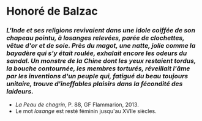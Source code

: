 # Honoré de Balzac

### _L'Inde et ses religions revivaient dans une idole coiffée de son chapeau pointu, à losanges relevées, parée de clochettes, vêtue d'or et de soie. Près du magot, une natte, jolie comme la bayadère qui s'y était roulée, exhalait encore les odeurs du sandal. Un monstre de la Chine dont les yeux restaient tordus, la bouche contournée, les membres torturés, réveillait l'âme par les inventions d'un peuple qui, fatigué du beau toujours unitaire, trouve d'ineffables plaisirs dans la fécondité des laideurs._
  - _La Peau de chagrin_, P. 88, GF Flammarion, 2013.
  - Le mot _losange_ est resté féminin jusqu'au XVIIe siècles.
	
